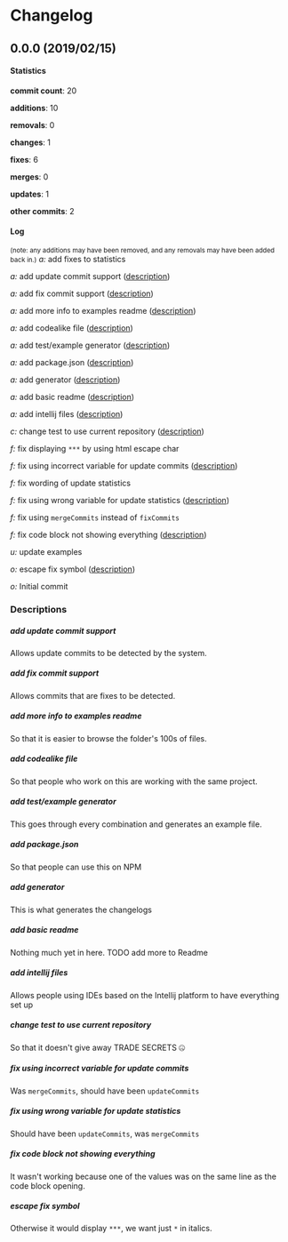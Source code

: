 # Changelog
## 0.0.0 (2019/02/15)
#### Statistics
**commit count**: 20

**additions**: 10

**removals**: 0

**changes**: 1

**fixes**: 6

**merges**: 0

**updates**: 1

**other commits**: 2

#### Log
<small>(note: any additions may have been removed, and any removals may have been added back in.)</small>
*a:* add fixes to statistics

*a:* add update commit support ([description](#add-update-commit-support-22))

*a:* add fix commit support ([description](#add-fix-commit-support-22))

*a:* add more info to examples readme ([description](#add-more-info-to-examples-readme-22))

*a:* add codealike file ([description](#add-codealike-file-22))

*a:* add test/example generator ([description](#add-testexample-generator-22))

*a:* add package.json ([description](#add-packagejson-22))

*a:* add generator ([description](#add-generator-22))

*a:* add basic readme ([description](#add-basic-readme-22))

*a:* add intellij files ([description](#add-intellij-files-22))

*c:* change test to use current repository ([description](#change-test-to-use-current-repository-22))

*f:* fix displaying `***` by using html escape char

*f:* fix using incorrect variable for update commits ([description](#fix-using-incorrect-variable-for-update-commits-22))

*f:* fix wording of update statistics

*f:* fix using wrong variable for update statistics ([description](#fix-using-wrong-variable-for-update-statistics-22))

*f:* fix using `mergeCommits` instead of `fixCommits`

*f:* fix code block not showing everything ([description](#fix-code-block-not-showing-everything-22))

*u:* update examples

*o:* escape fix symbol ([description](#escape-fix-symbol-22))

*o:* Initial commit

### Descriptions
##### add update commit support
Allows update commits to be detected by the system.
##### add fix commit support
Allows commits that are fixes to be detected.
##### add more info to examples readme
So that it is easier to browse the folder's 100s of files.
##### add codealike file
So that people who work on this are working with the same project.
##### add test/example generator
This goes through every combination and generates an example file.
##### add package.json
So that people can use this on NPM
##### add generator
This is what generates the changelogs
##### add basic readme
Nothing much yet in here. TODO add more to Readme
##### add intellij files
Allows people using IDEs based on the Intellij platform to have everything set up
##### change test to use current repository
So that it doesn't give away TRADE SECRETS 🤐
##### fix using incorrect variable for update commits
Was `mergeCommits`, should have been `updateCommits`
##### fix using wrong variable for update statistics
Should have been `updateCommits`, was `mergeCommits`
##### fix code block not showing everything
It wasn't working because one of the values was on the same line as the code block opening.
##### escape fix symbol
Otherwise it would display `***`, we want just `*` in italics.
